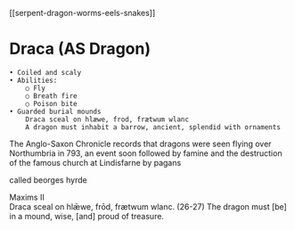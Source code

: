 [[serpent-dragon-worms-eels-snakes]]
# Draca (AS Dragon)
	• Coiled and scaly
	• Abilities:
		○ Fly
		○ Breath fire
		○ Poison bite
	• Guarded burial mounds
		Draca sceal on hlæwe, frod, frætwum wlanc
		A dragon must inhabit a barrow, ancient, splendid with ornaments
The Anglo-Saxon Chronicle records that dragons were seen flying over Northumbria in 793, an event soon followed by famine and the destruction of the famous church at Lindisfarne by pagans

called beorges hyrde


Maxims II	
Draca sceal on hlǣwe, frōd, frætwum wlanc. (26-27)	The dragon must [be] in a mound, wise, [and] proud of treasure.
